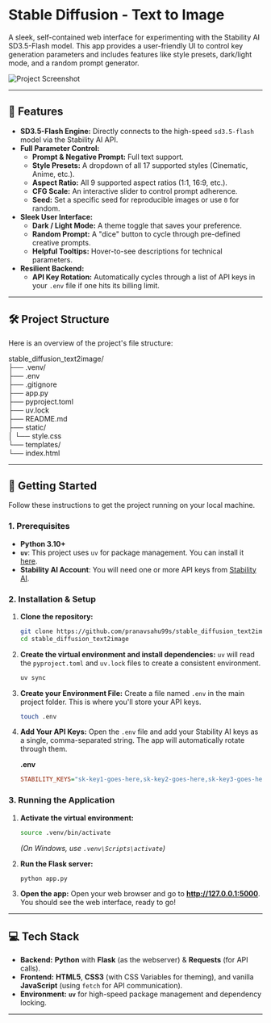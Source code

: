 # Stable Diffusion - Text to Image

A sleek, self-contained web interface for experimenting with the Stability AI SD3.5-Flash model. This app provides a user-friendly UI to control key generation parameters and includes features like style presets, dark/light mode, and a random prompt generator.

![Project Screenshot](static/asset/screenshot.png)

---

## 🌟 Features

* **SD3.5-Flash Engine:** Directly connects to the high-speed `sd3.5-flash` model via the Stability AI API.
* **Full Parameter Control:**
    * **Prompt & Negative Prompt:** Full text support.
    * **Style Presets:** A dropdown of all 17 supported styles (Cinematic, Anime, etc.).
    * **Aspect Ratio:** All 9 supported aspect ratios (1:1, 16:9, etc.).
    * **CFG Scale:** An interactive slider to control prompt adherence.
    * **Seed:** Set a specific seed for reproducible images or use `0` for random.
* **Sleek User Interface:**
    * **Dark / Light Mode:** A theme toggle that saves your preference.
    * **Random Prompt:** A "dice" button to cycle through pre-defined creative prompts.
    * **Helpful Tooltips:** Hover-to-see descriptions for technical parameters.
* **Resilient Backend:**
    * **API Key Rotation:** Automatically cycles through a list of API keys in your `.env` file if one hits its billing limit.

---

## 🛠️ Project Structure

Here is an overview of the project's file structure:

stable_diffusion_text2image/  
├── .venv/  
├── .env  
├── .gitignore  
├── app.py  
├── pyproject.toml  
├── uv.lock  
├── README.md  
├── static/  
│     └── style.css  
└── templates/  
      └── index.html  

---

## 🚀 Getting Started

Follow these instructions to get the project running on your local machine.

### 1. Prerequisites

* **Python 3.10+**
* **`uv`**: This project uses `uv` for package management. You can install it [here](https://github.com/astral-sh/uv).
* **Stability AI Account**: You will need one or more API keys from [Stability AI](https://platform.stability.ai/).

### 2. Installation & Setup

1.  **Clone the repository:**
    ```bash
    git clone https://github.com/pranavsahu99s/stable_diffusion_text2image.git
    cd stable_diffusion_text2image
    ```

2.  **Create the virtual environment and install dependencies:**
    `uv` will read the `pyproject.toml` and `uv.lock` files to create a consistent environment.
    ```bash
    uv sync
    ```

3.  **Create your Environment File:**
    Create a file named `.env` in the main project folder. This is where you'll store your API keys.
    ```bash
    touch .env
    ```

4.  **Add Your API Keys:**
    Open the `.env` file and add your Stability AI keys as a single, comma-separated string. The app will automatically rotate through them.

    **.env**
    ```ini
    STABILITY_KEYS="sk-key1-goes-here,sk-key2-goes-here,sk-key3-goes-here"
    ```

### 3. Running the Application

1.  **Activate the virtual environment:**
    ```bash
    source .venv/bin/activate
    ```
    *(On Windows, use `.venv\Scripts\activate`)*

2.  **Run the Flask server:**
    ```bash
    python app.py
    ```

3.  **Open the app:**
    Open your web browser and go to **http://127.0.0.1:5000**. You should see the web interface, ready to go!

---

## 💻 Tech Stack

* **Backend:** **Python** with **Flask** (as the webserver) & **Requests** (for API calls).
* **Frontend:** **HTML5**, **CSS3** (with CSS Variables for theming), and vanilla **JavaScript** (using `fetch` for API communication).
* **Environment:** **`uv`** for high-speed package management and dependency locking.

---
